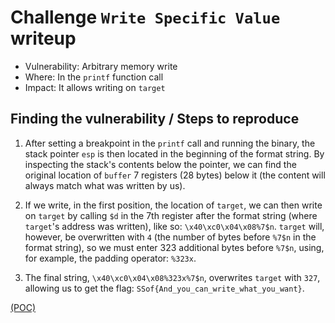 # Challenge `Write Specific Value` writeup

- Vulnerability: Arbitrary memory write
- Where: In the `printf` function call
- Impact: It allows writing on `target`

## Finding the vulnerability / Steps to reproduce

1. After setting a breakpoint in the `printf` call and running the binary, the stack pointer `esp` is then located in the beginning of the format string. By inspecting the stack's contents below the pointer, we can find the original location of `buffer` 7 registers (28 bytes) below it (the content will always match what was written by us).

2. If we write, in the first position, the location of `target`, we can then write on `target` by calling `$d` in the 7th register after the format string (where `target`'s address was written), like so: `\x40\xc0\x04\x08%7$n`. `target` will, however, be overwritten with `4` (the number of bytes before `%7$n` in the format string), so we must enter 323 additional bytes before `%7$n`, using, for example, the padding operator: `%323x`.

3. The final string, `\x40\xc0\x04\x08%323x%7$n`, overwrites `target` with `327`, allowing us to get the flag: `SSof{And_you_can_write_what_you_want}`.

[(POC)](`match_write.py`)